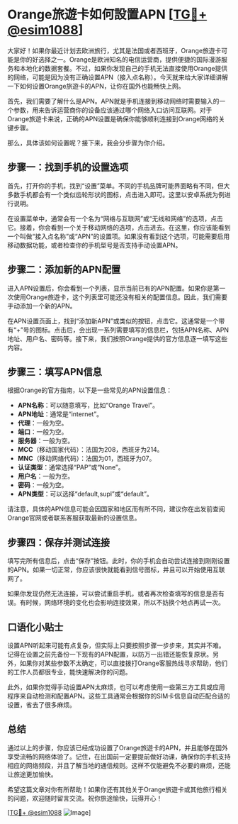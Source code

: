 # Orange旅遊卡如何設置APN [[TG💪+ @esim1088](https://t.me/s/esim1088)]

大家好！如果你最近计划去欧洲旅行，尤其是法国或者西班牙，Orange旅遊卡可能是你的好选择之一。Orange是欧洲知名的电信运营商，提供便捷的国际漫游服务和本地化的数据套餐。不过，如果你发现自己的手机无法直接使用Orange提供的网络，可能是因为没有正确设置APN（接入点名称）。今天就来给大家详细讲解一下如何设置Orange旅遊卡的APN，让你在国外也能畅快上网。

首先，我们需要了解什么是APN。APN就是手机连接到移动网络时需要输入的一个参数，用来告诉运营商你的设备应该通过哪个网络入口访问互联网。对于Orange旅遊卡来说，正确的APN设置是确保你能够顺利连接到Orange网络的关键步骤。

那么，具体该如何设置呢？接下来，我会分步骤为你介绍。

## 步骤一：找到手机的设置选项

首先，打开你的手机，找到“设置”菜单。不同的手机品牌可能界面略有不同，但大多数手机都会有一个类似齿轮形状的图标，点击进入即可。这里以安卓系统为例进行说明。

在设置菜单中，通常会有一个名为“网络与互联网”或“无线和网络”的选项，点击它。接着，你会看到一个关于移动网络的选项，点击进去。在这里，你应该能看到一个叫做“接入点名称”或“APN”的设置项。如果没有看到这个选项，可能需要启用移动数据功能，或者检查你的手机型号是否支持手动设置APN。

## 步骤二：添加新的APN配置

进入APN设置后，你会看到一个列表，显示当前已有的APN配置。如果你是第一次使用Orange旅遊卡，这个列表里可能还没有相关的配置信息。因此，我们需要手动添加一个新的APN。

在APN设置页面上，找到“添加新APN”或类似的按钮，点击它。这通常是一个带有“+”号的图标。点击后，会出现一系列需要填写的信息栏，包括APN名称、APN地址、用户名、密码等。接下来，我们按照Orange提供的官方信息逐一填写这些内容。

## 步骤三：填写APN信息

根据Orange的官方指南，以下是一些常见的APN设置信息：

- **APN名称**：可以随意填写，比如“Orange Travel”。
- **APN地址**：通常是“internet”。
- **代理**：一般为空。
- **端口**：一般为空。
- **服务器**：一般为空。
- **MCC**（移动国家代码）：法国为208，西班牙为214。
- **MNC**（移动网络代码）：法国为01，西班牙为07。
- **认证类型**：通常选择“PAP”或“None”。
- **用户名**：一般为空。
- **密码**：一般为空。
- **APN类型**：可以选择“default,supl”或“default”。

请注意，具体的APN信息可能会因国家和地区而有所不同，建议你在出发前查阅Orange官网或者联系客服获取最新的设置信息。

## 步骤四：保存并测试连接

填写完所有信息后，点击“保存”按钮。此时，你的手机会自动尝试连接到刚刚设置的APN。如果一切正常，你应该很快就能看到信号图标，并且可以开始使用互联网了。

如果你发现仍然无法连接，可以尝试重启手机，或者再次检查填写的信息是否有误。有时候，网络环境的变化也会影响连接效果，所以不妨换个地点再试一次。

## 口语化小贴士

设置APN听起来可能有点复杂，但实际上只要按照步骤一步步来，其实并不难。记得在设置之前先备份一下现有的APN配置，以防万一出错还能恢复原状。另外，如果你对某些参数不太确定，可以直接拨打Orange客服热线寻求帮助，他们的工作人员都很专业，能快速解决你的问题。

此外，如果你觉得手动设置APN太麻烦，也可以考虑使用一些第三方工具或应用程序来自动检测和配置APN。这些工具通常会根据你的SIM卡信息自动匹配合适的设置，省去了很多麻烦。

## 总结

通过以上的步骤，你应该已经成功设置了Orange旅遊卡的APN，并且能够在国外享受流畅的网络体验了。记住，在出国前一定要提前做好功课，确保你的手机支持相应的网络频段，并且了解当地的通信规则。这样不仅能避免不必要的麻烦，还能让旅途更加愉快。

希望这篇文章对你有所帮助！如果你还有其他关于Orange旅遊卡或其他旅行相关的问题，欢迎随时留言交流。祝你旅途愉快，玩得开心！

[[TG💪+ @esim1088](https://t.me/s/esim1088) ![Image](https://i.postimg.cc/4NQfJmqS/Snipaste-2025-05-13-00-14-12.png)]